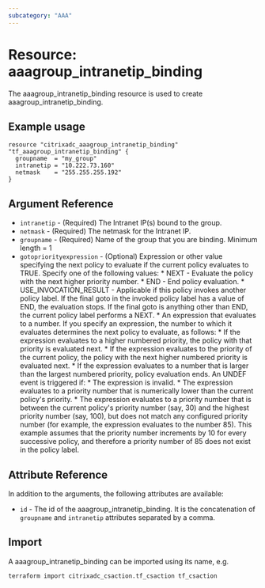 ```yaml
---
subcategory: "AAA"
---
```


# Resource: aaagroup_intranetip_binding

The aaagroup_intranetip_binding resource is used to create aaagroup_intranetip_binding.


## Example usage

```hcl
resource "citrixadc_aaagroup_intranetip_binding" "tf_aaagroup_intranetip_binding" {
  groupname  = "my_group"
  intranetip = "10.222.73.160"
  netmask    = "255.255.255.192"
}
```


## Argument Reference

* `intranetip` - (Required) The Intranet IP(s) bound to the group.
* `netmask` - (Required) The netmask for the Intranet IP.
* `groupname` - (Required) Name of the group that you are binding. Minimum length =  1
* `gotopriorityexpression` - (Optional) Expression or other value specifying the next policy to evaluate if the current policy evaluates to TRUE.  Specify one of the following values: * NEXT - Evaluate the policy with the next higher priority number. * END - End policy evaluation. * USE_INVOCATION_RESULT - Applicable if this policy invokes another policy label. If the final goto in the invoked policy label has a value of END, the evaluation stops. If the final goto is anything other than END, the current policy label performs a NEXT. * An expression that evaluates to a number. If you specify an expression, the number to which it evaluates determines the next policy to evaluate, as follows: *  If the expression evaluates to a higher numbered priority, the policy with that priority is evaluated next. * If the expression evaluates to the priority of the current policy, the policy with the next higher numbered priority is evaluated next. * If the expression evaluates to a number that is larger than the largest numbered priority, policy evaluation ends. An UNDEF event is triggered if: * The expression is invalid. * The expression evaluates to a priority number that is numerically lower than the current policy's priority. * The expression evaluates to a priority number that is between the current policy's priority number (say, 30) and the highest priority number (say, 100), but does not match any configured priority number (for example, the expression evaluates to the number 85). This example assumes that the priority number increments by 10 for every successive policy, and therefore a priority number of 85 does not exist in the policy label.


## Attribute Reference

In addition to the arguments, the following attributes are available:

* `id` - The id of the aaagroup_intranetip_binding. It is the concatenation of  `groupname` and `intranetip` attributes separated by a comma.


## Import

A aaagroup_intranetip_binding can be imported using its name, e.g.

```shell
terraform import citrixadc_csaction.tf_csaction tf_csaction
```
